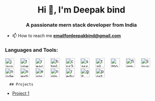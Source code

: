 <h1 align="center">Hi 👋, I'm Deepak bind</h1>
<h3 align="center">A passionate mern stack developer from India</h3>



- 📫 How to reach me **emailfordeepakbind@gmail.com**

<p align="left"></p>

<h3 align="left">Languages and Tools:</h3>
<div align="left">
        <img src="https://skillicons.dev/icons?i=js" height="30" alt="javascript logo"  />
        <img width="12" />
        <img src="https://skillicons.dev/icons?i=ts" height="30" alt="typescript logo"  />
        <img width="12" />
        <img src="https://skillicons.dev/icons?i=react" height="30" alt="react logo"  />
        <img width="12" />
        <img src="https://skillicons.dev/icons?i=html" height="30" alt="html5 logo"  />
        <img width="12" />
        <img src="https://skillicons.dev/icons?i=css" height="30" alt="css3 logo"  />
        <img width="12" />
        <img src="https://cdn.simpleicons.org/sass/CC6699" height="30" alt="sass logo"  />
        <img width="12" />
        <img src="https://skillicons.dev/icons?i=tailwind" height="30" alt="tailwindcss logo"  />
        <img width="12" />
        <img src="https://skillicons.dev/icons?i=mongodb" height="30" alt="mongodb logo"  />
        <img width="12" />
        <img src="https://skillicons.dev/icons?i=figma" height="30" alt="figma logo"  />
        <img width="12" />
        <img src="https://skillicons.dev/icons?i=linux" height="30" alt="linux logo"  />
        <img width="12" />
        <img src="https://skillicons.dev/icons?i=nodejs" height="30" alt="nodejs logo"  />
        <img width="12" />
        <img src="https://skillicons.dev/icons?i=nextjs" height="30" alt="nextjs logo"  />
        <img width="12" />
        <img src="https://skillicons.dev/icons?i=express" height="30" alt="express logo"  />
        <img width="12" />
        <img src="https://cdn.simpleicons.org/nginx/009639" height="30" alt="nginx logo"  />
        <img width="12" />
        <img src="https://skillicons.dev/icons?i=redux" height="30" alt="redux logo"  />
        <img width="12" />
        <img src="https://cdn.simpleicons.org/git/F05032" height="30" alt="git logo"  />
        <img width="12" />
        <img src="https://cdn.simpleicons.org/postman/FF6C37" height="30" alt="postman logo"  />
      </div>

      ## Projects
- [Project 1](https://bind2.github.io/treemiti)






